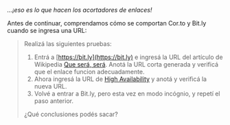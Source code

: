 _...¡eso es lo que hacen los acortadores de enlaces!_

Antes de continuar, comprendamos cómo se comportan Cor.to y Bit.ly cuando se ingresa una URL: 


> Realizá las siguientes pruebas: 
> 
> 1. Entrá a [https://bit.ly](https://bit.ly) e ingresá  la URL del artículo de Wikipedia  [Que será, será](https://es.wikipedia.org/wiki/Que_Sera,_Sera_(Whatever_Will_Be,_Will_Be)). Anotá la URL corta generada y verificá que el enlace funcion adecuadamente. 
> 2. Ahora ingresá la URL de [High Availability](https://en.wikipedia.org/wiki/High_availability) y anotá y verificá la nueva URL.
> 3. Volvé a entrar a Bit.ly, pero esta vez en modo incógnio, y repetí el paso anterior.
> 
> ¿Qué conclusiones podés sacar?
